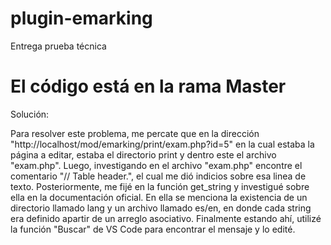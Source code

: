 # plugin-emarking
Entrega prueba técnica

# El código está en la rama Master


Solución:

Para resolver este problema, me percate que en la dirección "http://localhost/mod/emarking/print/exam.php?id=5" en la cual estaba la página a editar, estaba el directorio print y dentro este el archivo "exam.php". Luego, investigando en el archivo "exam.php" encontre el comentario "// Table header.", el cual me dió indicios sobre esa linea de texto. Posteriormente, me fijé en la función get_string y investigué sobre ella en la documentación oficial. En ella se menciona la existencia de un directorio llamado lang y un archivo llamado es/en, en donde cada string era definido apartir de un arreglo asociativo. Finalmente estando ahí, utilizé la función "Buscar" de VS Code para encontrar el mensaje y lo edité.





